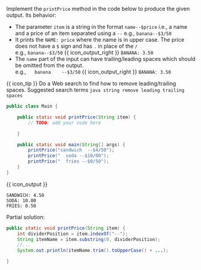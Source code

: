 <panel type="dark" header="###  <small><small>{{ icon_important }} [Key Exercise] `printPrice` method</small></small>" expanded >
<question>

Implement the `printPrice` method in the code below to produce the given output. Its behavior:
* The parameter `item` is a string in the format `name--$price` i.e., a name and a price of an item separated using a `--` e.g., `banana--$3/50`
* It prints the `NAME: price` where the name is in upper case. The price does not have a `$` sign and has `.` in place of the `/`<br>
  e.g., `banana--$3/50` {{ icon_output_right }} `BANANA: 3.50`
* The `name` part of the input can have trailing/leading spaces which should be omitted from the output.<br>
  e.g., `  ` `banana    --$3/50` {{ icon_output_right }} `BANANA: 3.50`

{{ icon_tip }} Do a Web search to find how to remove leading/trailing spaces. Suggested search terms `java string remove leading trailing spaces`

```java
public class Main {

    public static void printPrice(String item) {
        // TODO: add your code here

    }

    public static void main(String[] args) {
        printPrice("sandwich  --$4/50");
        printPrice("  soda --$10/00");
        printPrice("  fries --$0/50");
    }
}
```
{{ icon_output }}
```
SANDWICH: 4.50
SODA: 10.00
FRIES: 0.50
```

<div slot="hint">

Partial solution:
```java
public static void printPrice(String item) {
    int dividerPosition = item.indexOf("--");
    String itemName = item.substring(0, dividerPosition);
    //...
    System.out.println(itemName.trim().toUpperCase() + ...);

}
```

</div>
</question>
</panel>
